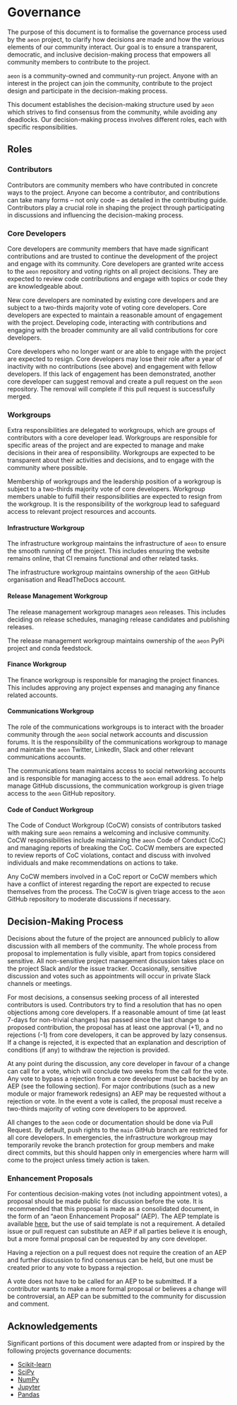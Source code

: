 # Governance

The purpose of this document is to formalise the governance process used by the `aeon`
project, to clarify how decisions are made and how the various elements of our community
interact. Our goal is to ensure a transparent, democratic, and inclusive decision-making
process that empowers all community members to contribute to the project.

`aeon` is a community-owned and community-run project. Anyone with an interest in the
project can join the community, contribute to the project design and participate in the
decision-making process.

This document establishes the decision-making structure used by `aeon` which strives to
find consensus from the community, while avoiding any deadlocks. Our decision-making
process involves different roles, each with specific responsibilities.

## Roles

### Contributors

Contributors are community members who have contributed in concrete ways to the project.
Anyone can become a contributor, and contributions can take many forms – not only code –
as detailed in the contributing guide. Contributors play a crucial role in shaping the
project through participating in discussions and influencing the decision-making
process.

### Core Developers

Core developers are community members that have made significant contributions and are
trusted to continue the development of the project and engage with its community.
Core developers are granted write access to the `aeon` repository and voting rights
on all project decisions. They are expected to review code contributions
and engage with topics or code they are knowledgeable about.

New core developers are nominated by existing core developers and are subject to a
two-thirds majority vote of voting core developers. Core developers are expected to
maintain a reasonable amount of engagement with the project. Developing code,
interacting with contributions and engaging with the broader community are all valid
contributions for core developers.

Core developers who no longer want or are able to engage with the project are expected
to resign. Core developers may lose their role after a year of inactivity with no
contributions (see above) and engagement with fellow developers. If this lack of
engagement has been demonstrated, another core developer can suggest removal and create
a pull request on the `aeon` repository. The removal will complete if this pull request
is successfully merged.

### Workgroups

Extra responsibilities are delegated to workgroups, which are groups of contributors
with a core developer lead. Workgroups are responsible for specific areas of the project
and are expected to manage and make decisions in their area of responsibility.
Workgroups are expected to be transparent about their activities and decisions, and to
engage with the community where possible.

Membership of workgroups and the leadership position of a workgroup is subject to a
two-thirds majority vote of core developers. Workgroup members unable to fulfill their
responsibilities are expected to resign from the workgroup. It is the responsibility of
the workgroup lead to safeguard access to relevant project resources and accounts.

#### Infrastructure Workgroup

The infrastructure workgroup maintains the infrastructure of `aeon` to ensure the
smooth running of the project. This includes ensuring the website remains online, that
CI remains functional and other related tasks.

The infrastructure workgroup maintains ownership of the `aeon` GitHub organisation and
ReadTheDocs account.

#### Release Management Workgroup

The release management workgroup manages `aeon` releases. This includes deciding on
release schedules, managing release candidates and publishing releases.

The release management workgroup maintains ownership of the `aeon` PyPi project and
conda feedstock.

#### Finance Workgroup

The finance workgroup is responsible for managing the project finances. This includes
approving any project expenses and managing any finance related accounts.

#### Communications Workgroup

The role of the communications workgroups is to interact with the broader community
through the `aeon` social network accounts and discussion forums. It is the
responsibility of the communications workgroup to manage and maintain the `aeon`
Twitter, LinkedIn, Slack and other relevant communications accounts.

The communications team maintains access to social networking accounts and is
responsible for managing access to the `aeon` email address. To help manage
GitHub discussions, the communication workgroup is given triage access to the `aeon`
GitHub repository.

#### Code of Conduct Workgroup

The Code of Conduct Workgroup (CoCW) consists of contributors tasked with making sure
`aeon` remains a welcoming and inclusive community. CoCW responsibilities include
maintaining the `aeon` Code of Conduct (CoC) and managing reports of breaking the CoC.
CoCW members are expected to review reports of CoC violations, contact and discuss with
involved individuals and make recommendations on actions to take.

Any CoCW members involved in a CoC report or CoCW members which have a conflict of
interest regarding the report are expected to recuse themselves from the process. The
CoCW is given triage access to the `aeon` GitHub repository to moderate discussions if
necessary.

## Decision-Making Process

Decisions about the future of the project are announced publicly to allow discussion
with all members of the community. The whole process from proposal to implementation
is fully visible, apart from topics considered sensitive. All non-sensitive project
management discussion takes place on the project Slack and/or the issue tracker.
Occasionally, sensitive discussion and votes such as appointments will occur in private
Slack channels or meetings.

For most decisions, a consensus seeking process of all interested contributors is used.
Contributors try to find a resolution that has no open objections among core developers.
If a reasonable amount of time (at least 7-days for non-trivial changes) has passed
since the last change to a proposed contribution, the proposal has at least one approval
(+1), and no rejections (-1) from core developers, it can be approved by lazy consensus.
If a change is rejected, it is expected that an explanation and description of
conditions (if any) to withdraw the rejection is provided.

At any point during the discussion, any core developer in favour of a change can call
for a vote, which will conclude two weeks from the call for the vote. Any vote to
bypass a rejection from a core developer must be backed by an AEP (see the following
section). For major contributions (such as a new module or major framework redesigns)
an AEP may be requested without a rejection or vote. In the event a vote is called,
the proposal must receive a two-thirds majority of voting core developers to be
approved.

All changes to the `aeon` code or documentation should be done via Pull Request.
By default, push rights to the `main` GitHub branch are restricted for all core developers.
In emergencies, the infrastructure workgroup may temporarily revoke the branch
protection for group members and make direct commits, but this should happen only in
emergencies where harm will come to the project unless timely action is taken.

### Enhancement Proposals

For contentious decision-making votes (not including appointment votes), a proposal
should be made public for discussion before the vote. It is recommended that this
proposal is made as a consolidated document, in the form of an “aeon Enhancement
Proposal” (AEP). The AEP template is available
[here](https://github.com/aeon-toolkit/aeon-admin/blob/main/aep/aep_template.md), but
the use of said template is not a requirement. A detailed issue or pull request can
substitute an AEP if all parties believe it is enough, but a more formal proposal
can be requested by any core developer.

Having a rejection on a pull request does not require the creation of an AEP and
further discussion to find consensus can be held, but one must be created prior to any
vote to bypass a rejection.

A vote does not have to be called for an AEP to be submitted. If a contributor wants to
make a more formal proposal or believes a change will be controversial, an AEP can be
submitted to the community for discussion and comment.

## Acknowledgements

Significant portions of this document were adapted from or inspired by the following
projects governance documents:

- [Scikit-learn](https://scikit-learn.org/stable/governance.html)
- [SciPy](https://docs.scipy.org/doc/scipy/dev/governance.html)
- [NumPy](https://numpy.org/doc/stable/dev/governance/governance.html#governance)
- [Jupyter](https://jupyter.org/governance/overview.html)
- [Pandas](https://pandas.pydata.org/about/governance.html)

